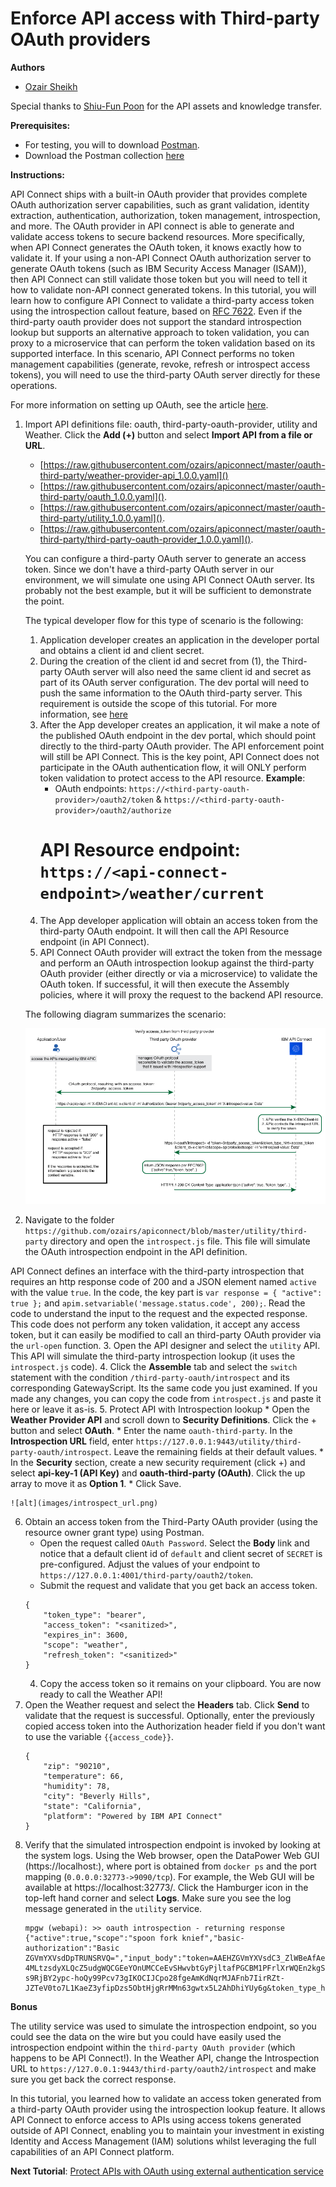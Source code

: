 # Enforce API access with Third-party OAuth providers

**Authors** 
* [Ozair Sheikh](https://github.com/ozairs)

Special thanks to [Shiu-Fun Poon](https://github.com/shiup) for the API assets and knowledge transfer. 

**Prerequisites:** 

* For testing, you will to download [Postman](https://www.getpostman.com/). 
* Download the Postman collection [here](https://www.getpostman.com/collections/9ab248322bd2f0a75eea)

**Instructions:** 

API Connect ships with a built-in OAuth provider that provides complete OAuth authorization server capabilities, such as grant validation, identity extraction, authentication, authorization, token management, introspection, and more. The OAuth provider in API connect is able to generate and validate access tokens to secure backend resources. More specifically, when API Connect generates the OAuth token, it knows exactly how to validate it. If your using a non-API Connect OAuth authorization server to generate OAuth tokens (such as IBM Security Access Manager (ISAM)), then API Connect can still validate those token but you will need to tell it how to validate non-API connect generated tokens. In this tutorial, you will learn how to configure API Connect to validate a third-party access token using the introspection callout feature, based on [RFC 7622](https://tools.ietf.org/html/rfc7662). Even if the third-party oauth provider does not support the standard introspection lookup but supports an alternative approach to token validation, you can proxy to a microservice that can perform the token validation based on its supported interface. In this scenario, API Connect performs no token management capabilities (generate, revoke, refresh or introspect access tokens), you will need to use the third-party OAuth server directly for these operations.

For more information on setting up OAuth, see the article [here](https://www.ibm.com/support/knowledgecenter/en/SSFS6T/com.ibm.apic.toolkit.doc/tutorial_apionprem_security_OAuth.html).

1. Import API definitions file: oauth, third-party-oauth-provider, utility and Weather. Click the **Add (+)** button and select **Import API from a file or URL**. 
	* [https://raw.githubusercontent.com/ozairs/apiconnect/master/oauth-third-party/weather-provider-api_1.0.0.yaml]() 
	* [https://raw.githubusercontent.com/ozairs/apiconnect/master/oauth-third-party/oauth_1.0.0.yaml](). 
	* [https://raw.githubusercontent.com/ozairs/apiconnect/master/oauth-third-party/utility_1.0.0.yaml]().
	* [https://raw.githubusercontent.com/ozairs/apiconnect/master/oauth-third-party/third-party-oauth-provider_1.0.0.yaml]().  

	You can configure a third-party OAuth server to generate an access token. Since we don't have a third-party OAuth server in our environment, we will simulate one using API Connect OAuth server. Its probably not the best example, but it will be sufficient to demonstrate the point.

	The typical developer flow for this type of scenario is the following:
	1. Application developer creates an application in the developer portal and obtains a client id and client secret.
	2. During the creation of the client id and secret from (1), the Third-party OAuth server will also need the same client id and secret as part of its OAuth server configuration. The dev portal will need to push the same information to the OAuth third-party server. This requirement is outside the scope of this tutorial. For more information, see [here](https://www.ibm.com/support/knowledgecenter/SSMNED_5.0.0/com.ibm.apic.devportal.doc/tutorial_syncing_application_credentials.html)
	3. After the App developer creates an application, it wil make a note of the published OAuth endpoint in the dev portal, which should point directly to the third-party OAuth provider. The API enforcement point will still be API Connect. This is the key point, API Connect does not participate in the OAuth authentication flow, it will ONLY perform token validation to protect access to the API resource.
		**Example**: 
		* OAuth endpoints: `https://<third-party-oauth-provider>/oauth2/token` & `https://<third-party-oauth-provider>/oauth2/authorize`
		# API Resource endpoint: `https://<api-connect-endpoint>/weather/current`
	4. The App developer application will obtain an access token from the third-party OAuth endpoint. It will then call the API Resource endpoint (in API Connect).
	5. API Connect OAuth provider will extract the token from the message and perform an OAuth introspection lookup against the third-party OAuth provider (either directly or via a microservice) to validate the OAuth token. If successful, it will then execute the Assembly policies, where it will proxy the request to the backend API resource.

	The following diagram summarizes the scenario:

	![alt](images/oauth_introspection.jpg)

2. Navigate to the folder `https://github.com/ozairs/apiconnect/blob/master/utility/third-party` directory and open the `introspect.js` file. This file will simulate the OAuth introspection endpoint in the API definition.
	
API Connect defines an interface with the third-party introspection that requires an http response code of 200 and a JSON element named `active` with the value `true`. In the code, the key part is `var response = { "active": true };` and `apim.setvariable('message.status.code', 200);`. Read the code to understand the input to the request and the expected response. This code does not perform any token validation, it accept any access token, but it can easily be modified to call an third-party OAuth provider via the `url-open` function. 
3. Open the API designer and select the `utility` API. This API will simulate the third-party introspection lookup (it uses the `introspect.js` code). 
4. Click the **Assemble** tab and select the `switch` statement with the condition `/third-party-oauth/introspect` and its corresponding GatewayScript. Its the same code you just examined. If you made any changes, you can copy the code from `introspect.js` and paste it here or leave it as-is.
5. Protect API with Introspection lookup
	* Open the **Weather Provider API** and scroll down to **Security Definitions**. Click the + button and select **OAuth**.
	* Enter the name `oauth-third-party`. In the **Introspection URL** field, enter `https://127.0.0.1:9443/utility/third-party-oauth/introspect`. Leave the remaining fields at their default values.
	* In the **Security** section, create a new security requirement (click +) and select  **api-key-1 (API Key)** and  **oauth-third-party (OAuth)**. Click the up array to move it as **Option 1**.
	* Click Save.

	![alt](images/introspect_url.png)
6. Obtain an access token from the Third-Party OAuth provider (using the resource owner grant type) using Postman.
	* Open the request called `OAuth Password`. Select the **Body** link and notice that a default client id of `default` and client secret of `SECRET` is pre-configured. Adjust the values of your endpoint to `https://127.0.0.1:4001/third-party/oauth2/token`.
	* Submit the request and validate that you get back an access token.
	```
	{
		"token_type": "bearer",
		"access_token": "<sanitized>",
		"expires_in": 3600,
		"scope": "weather",
		"refresh_token": "<sanitized>"
	}
	```
	4. Copy the access token so it remains on your clipboard. You are now ready to call the Weather API!
7. Open the Weather request and select the **Headers** tab. Click **Send** to validate that the request is successful. Optionally, enter the previously copied access token into the Authorization header field if you don't want to use the variable `{{access_code}}`.
	```
	{
		"zip": "90210",
		"temperature": 66,
		"humidity": 78,
		"city": "Beverly Hills",
		"state": "California",
		"platform": "Powered by IBM API Connect"
	}
	```
8. Verify that the simulated introspection endpoint is invoked by looking at the system logs. Using the Web browser, open the DataPower Web GUI (https://localhost:<port>), where port is obtained from `docker ps` and the port mapping (`0.0.0.0:32773->9090/tcp`). For example, the Web GUI will be available at https://localhost:32773/. Click the Hamburger icon in the top-left hand corner and select **Logs**. Make sure you see the log message generated in the `utility` service.
	```
	mpgw (webapi): >> oauth introspection - returning response {"active":true,"scope":"spoon fork knief","basic-authorization":"Basic ZGVmYXVsdDpTRUNSRVQ=","input_body":"token=AAEHZGVmYXVsdC3_ZlWBeAfAegONOvAFldQTeTxZMsDhZVYM_JSp99gZwGF_y3ZsvJ_DtRdsEj84Ls2QROnqRM1Grf8RmTVThssgnWlw4ZQYqRKH1JN0SjZoFQBpgrmzYnbNVA5cUsrf4jNyLPS9-4MLtzsdyXLQcZ5udgWQCGEeYOnUMCCeEvSHwvbtGyPjltafPGCBM1PFrlXrWQEn2kgSygRN6-s9RjBY2ypc-hoQy99Pcv73gIKOCIJCpo28fgeAmKdNqrMJAFnb7IirRZt-JZTeV0to7L1KaeZ3yfipDzs5ObtHjgRrMMn63gwtx5L2AhDhiYUy6g&token_type_hint=access_token"}
	```

**Bonus**

The utility service was used to simulate the introspection endpoint, so you could see the data on the wire but you could have easily used the introspection endpoint within the `third-party OAuth provider` (which happens to be API Connect!). In the Weather API, change the Introspection URL to `https://127.0.0.1:9443/third-party/oauth2/introspect` and make sure you get back the correct response. 

In this tutorial, you learned how to validate an access token generated from a third-party OAuth provider using the introspection lookup feature. It allows API Connect to enforce access to APIs using access tokens generated outside of API Connect, enabling you to maintain your investment in existing Identity and Access Management (IAM) solutions whilst leveraging the full capabilities of an API Connect platform.

**Next Tutorial**: [Protect APIs with OAuth using external authentication service](../master/oauth-redirect/README.md)